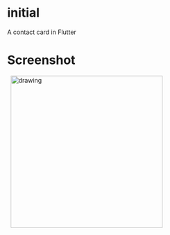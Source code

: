 # initial

A contact card in Flutter

# Screenshot
&nbsp;&nbsp;<img src="https://github.com/tinkerhubsjcet/Flutter-101/tree/main/Day2.2/ss.png" alt="drawing" width="350"/>&nbsp;&nbsp;&nbsp;&nbsp;



